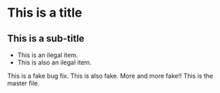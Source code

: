 # This is a title
## This is a sub-title
- This is an ilegal item.
- This is also an ilegal item.

This is a fake bug fix.
This is also fake.
More and more fake!!
This is the master file.

